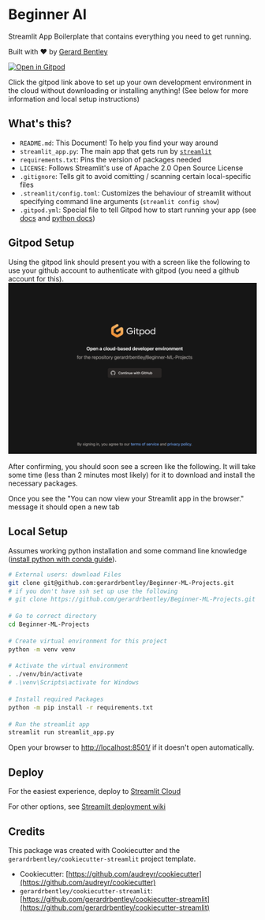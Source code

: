 # Beginner AI

Streamlit App Boilerplate that contains everything you need to get running.

Built with ❤️ by [Gerard Bentley](https://github.com/gerardrbentley)

<a href="https://gitpod.io/#https://github.com/gerardrbentley/Beginner-ML-Projects" rel="nofollow noopener noreferrer" target="_blank" class="after:hidden"><img src="https://gitpod.io/button/open-in-gitpod.svg" alt="Open in Gitpod"></a>

Click the gitpod link above to set up your own development environment in the cloud without downloading or installing anything!
(See below for more information and local setup instructions)

## What's this?

- `README.md`: This Document! To help you find your way around
- `streamlit_app.py`: The main app that gets run by [`streamlit`](https://docs.streamlit.io/)
- `requirements.txt`: Pins the version of packages needed
- `LICENSE`: Follows Streamlit's use of Apache 2.0 Open Source License
- `.gitignore`: Tells git to avoid comitting / scanning certain local-specific files
- `.streamlit/config.toml`: Customizes the behaviour of streamlit without specifying command line arguments (`streamlit config show`)
- `.gitpod.yml`: Special file to tell Gitpod how to start running your app (see [docs](https://www.gitpod.io/docs/config-gitpod-file) and [python docs](https://www.gitpod.io/docs/languages/python))


## Gitpod Setup

Using the gitpod link should present you with a screen like the following to use your github account to authenticate with gitpod (you need a github account for this).
![Gitpod continue with github screen](images/2022-06-30-15-13-20.png)

After confirming, you should soon see a screen like the following.
It will take some time (less than 2 minutes most likely) for it to download and install the necessary packages.

Once you see the "You can now view your Streamlit app in the browser." message it should open a new tab

## Local Setup

Assumes working python installation and some command line knowledge ([install python with conda guide](https://tech.gerardbentley.com/python/beginner/2022/01/29/install-python.html)).

```sh
# External users: download Files
git clone git@github.com:gerardrbentley/Beginner-ML-Projects.git
# if you don't have ssh set up use the following
# git clone https://github.com/gerardrbentley/Beginner-ML-Projects.git

# Go to correct directory
cd Beginner-ML-Projects

# Create virtual environment for this project
python -m venv venv

# Activate the virtual environment
. ./venv/bin/activate
# .\venv\Scripts\activate for Windows

# Install required Packages
python -m pip install -r requirements.txt

# Run the streamlit app
streamlit run streamlit_app.py
```

Open your browser to [http://localhost:8501/](http://localhost:8501/) if it doesn't open automatically.


## Deploy

For the easiest experience, deploy to [Streamlit Cloud](https://streamlit.io/cloud)

For other options, see [Streamilt deployment wiki](https://discuss.streamlit.io/t/streamlit-deployment-guide-wiki/5099)

## Credits

This package was created with Cookiecutter and the `gerardrbentley/cookiecutter-streamlit` project template.

- Cookiecutter: [https://github.com/audreyr/cookiecutter](https://github.com/audreyr/cookiecutter)
- `gerardrbentley/cookiecutter-streamlit`: [https://github.com/gerardrbentley/cookiecutter-streamlit](https://github.com/gerardrbentley/cookiecutter-streamlit)
